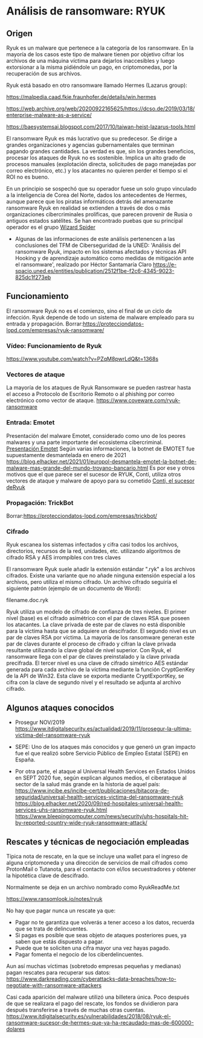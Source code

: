 # Análisis de ransomware: RYUK

## Origen

Ryuk es un malware que pertenece a la categoría de los ransomware. En la mayoría de los casos este tipo de malware tienen por objetivo cifrar los archivos de una máquina víctima para dejarlos inaccesibles y luego extorsionar a la misma pidiéndole un pago, en criptomonedas, por la recuperación de sus archivos.

Ryuk está basado en otro ransomware llamado Hermes (Lazarus group):

<https://malpedia.caad.fkie.fraunhofer.de/details/win.hermes>

<https://web.archive.org/web/20200922165625/https://dcso.de/2019/03/18/enterprise-malware-as-a-service/>

<https://baesystemsai.blogspot.com/2017/10/taiwan-heist-lazarus-tools.html>

El ransomware Ryuk es más lucrativo que su predecesor. Se dirige a grandes organizaciones y agencias gubernamentales que terminan pagando grandes cantidades. La verdad es que, sin los grandes beneficios, procesar los ataques de Ryuk no es sostenible. Implica un alto grado de procesos manuales (explotación directa, solicitudes de pago manejadas por correo electrónico, etc.) y los atacantes no quieren perder el tiempo si el ROI no es bueno.

En un principio se sospechó que su operador fuese un solo grupo vinculado a la inteligencia de Corea del Norte, dados los antecedentes de Hermes, aunque parece que los piratas informáticos detrás del amenazante ransomware Ryuk en realidad se extienden a través de dos o más organizaciones cibercriminales prolíficas, que parecen provenir de Rusia o antiguos estados satélites. Se han encontrado puebas que su principal operador es el grupo <a href="https://attack.mitre.org/groups/G0102/" target="_blank">Wizard Spider</a>

- Algunas de las informaciones de este análisis pertenencen a las conclusiones del TFM de Ciberseguridad de la UNED: 'Análisis del ransomware Ryuk, impacto en los sistemas afectados y técnicas API Hooking y de aprendizaje automático como medidas de mitigación ante el ransomware', realizado por Héctor Santamaría Claro
<https://e-spacio.uned.es/entities/publication/2512f1be-f2c6-4345-9023-825dc1f273eb>

## Funcionamiento

El ransomware Ryuk no es el comienzo, sino el final de un ciclo de infección. Ryuk depende de todo un sistema de malware empleado para su entrada y propagación.
Borrar:<https://protecciondatos-lopd.com/empresas/ryuk-ransomware/>

### Vídeo: Funcionamiento de Ryuk
<https://www.youtube.com/watch?v=PZqM8pwrLdQ&t=1368s>

### Vectores de ataque

La mayoría de los ataques de Ryuk Ransomware se pueden rastrear hasta el acceso a Protocolo de Escritorio Remoto o al phishing por correo electrónico como vector de ataque.
<https://www.coveware.com/ryuk-ransomware>


### Entrada: Emotet

Presentación del malware Emotet, considerado como uno de los peores malwares y una parte importante del ecosistema cibercriminal.
<a href="./assets/emotet-the-enduring-and-persistent-threat-to-the-hph-tlpclear.pdf" target="_blank">Presentación Emotet</a>
Según varias informaciones, la botnet de EMOTET fue supuestamente desmantelada en enero de 2021
<https://blog.elhacker.net/2021/01/europol-desmantela-emotet-la-botnet-de-malware-mas-grande-del-mundo-troyano-bancario.html>
Es por ese y otros motivos que el que parece ser el sucesor de RYUK, Conti, utiliza otros vectores de ataque y malware de apoyo para su cometido
<a href="https://www.logpoint.com/en/blog/detecting-conti-ransomware-the-successor-of-infamous-ryuk/" target="_blank">Conti, el sucesor deRyuk</a>

### Propagación: TrickBot
Borrar:<https://protecciondatos-lopd.com/empresas/trickbot/>

### Cifrado

Ryuk escanea los sistemas infectados y cifra casi todos los archivos, directorios, recursos de la red, unidades, etc. utilizando algoritmos de cifrado RSA y AES irrompibles con tres claves

El ransomware Ryuk suele añadir la extensión estándar ".ryk" a los archivos cifrados. Existe una variante que no añade ninguna extensión especial a los archivos, pero utiliza el mismo cifrado. Un archivo cifrado seguiría el siguiente patrón (ejemplo de un documento de Word):

filename.doc.ryk

Ryuk utiliza un modelo de cifrado de confianza de tres niveles. El primer nivel (base) es el cifrado asimétrico con el par de claves RSA que poseen los atacantes. La clave privada de este par de claves no está disponible para la víctima hasta que se adquiere un descifrador. El segundo nivel es un par de claves RSA por víctima. La mayoría de los ransomware generan este par de claves durante el proceso de cifrado y cifran la clave privada resultante utilizando la clave global de nivel superior. Con Ryuk, el ransomware llega con el par de claves preinstalado y la clave privada precifrada. El tercer nivel es una clave de cifrado simétrico AES estándar generada para cada archivo de la víctima mediante la función CryptGenKey de la API de Win32. Esta clave se exporta mediante CryptExportKey, se cifra con la clave de segundo nivel y el resultado se adjunta al archivo cifrado.

## Algunos ataques conocidos
- Prosegur NOV/2019
<https://www.itdigitalsecurity.es/actualidad/2019/11/prosegur-la-ultima-victima-del-ransomware-ryuk>
- SEPE: Uno de los ataques más conocidos y que generó un gran impacto fue el que realizó sobre Servicio Público de Empleo Estatal (SEPE) en España.


- Por otra parte, el ataque al Universal Health Services en Estados Unidos en SEPT 2020 fue, según explican algunos medios, el ciberataque al sector de la salud más grande en la historia de aquel país:
<https://www.incibe.es/incibe-cert/publicaciones/bitacora-de-seguridad/universal-health-services-victima-del-ransomware-ryuk>
<https://blog.elhacker.net/2020/09/red-hospitales-universal-health-services-uhs-ransomware-ryuk.html>
<https://www.bleepingcomputer.com/news/security/uhs-hospitals-hit-by-reported-country-wide-ryuk-ransomware-attack/>


## Rescates y técnicas de negociación empleadas

Típica nota de rescate, en la que se incluye una wallet para el ingreso de alguna criptomoneda y una dirección de servicios de mail cifrados como ProtonMail o Tutanota, para el contacto con el/los secuestradores y obtener la hipotética clave de descifrado.

Normalmente se deja en un archivo nombrado como RyukReadMe.txt

<https://www.ransomlook.io/notes/ryuk>

No hay que pagar nunca un rescate ya que:

- Pagar no te garantiza que volverás a tener acceso a los datos, recuerda que se trata de delincuentes.
- Si pagas es posible que seas objeto de ataques posteriores pues, ya saben que estás dispuesto a pagar.
- Puede que te soliciten una cifra mayor una vez hayas pagado.
- Pagar fomenta el negocio de los ciberdelincuentes.

Aun así muchas víctimas (sobretodo empresas pequeñas y medianas) pagan  rescates para recuperar sus datos:
<https://www.darkreading.com/cyberattacks-data-breaches/how-to-negotiate-with-ransomware-attackers>

Casi cada aparición del malware utilizó una billetera única. Poco después de que se realizara el pago del rescate, los fondos se dividieron para después transferirse a través de muchas otras cuentas.
<https://www.itdigitalsecurity.es/vulnerabilidades/2018/08/ryuk-el-ransomware-sucesor-de-hermes-que-ya-ha-recaudado-mas-de-600000-dolares>


